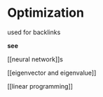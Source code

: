 # Optimization

used for backlinks

**see**

[[neural network]]s

[[eigenvector and eigenvalue]]

[[linear programming]]
